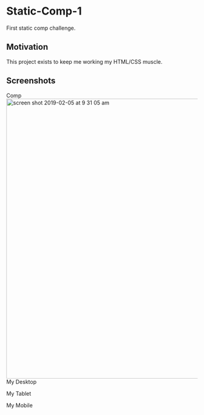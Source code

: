 # Static-Comp-1
First static comp challenge.
## Motivation
This project exists to keep me working my HTML/CSS muscle.
## Screenshots
Comp
<img width="738" alt="screen shot 2019-02-05 at 9 31 05 am" src="https://user-images.githubusercontent.com/43159025/52288184-f194c400-2928-11e9-9de8-c6fdb78d4df1.png">
My Desktop

My Tablet

My Mobile

